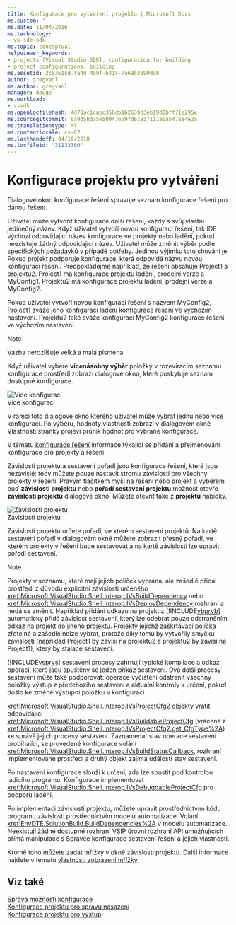 ```yaml
---
title: Konfigurace pro vytvoření projektu | Microsoft Docs
ms.custom: ''
ms.date: 11/04/2016
ms.technology:
- vs-ide-sdk
ms.topic: conceptual
helpviewer_keywords:
- projects [Visual Studio SDK], configuration for building
- project configurations, building
ms.assetid: 2c83615d-fa4d-4b9f-b315-7a69b3000da0
author: gregvanl
ms.author: gregvanl
manager: douge
ms.workload:
- vssdk
ms.openlocfilehash: 4d78ac1cabc356db162639d3eb19d0bff71e295e
ms.sourcegitcommit: 6a9d5bd75e50947659fd6c837111a6a547884e2a
ms.translationtype: MT
ms.contentlocale: cs-CZ
ms.lasthandoff: 04/16/2018
ms.locfileid: "31133300"
---
```

# <a name="project-configuration-for-building"></a>Konfigurace projektu pro vytváření
Dialogové okno konfigurace řešení spravuje seznam konfigurace řešení pro danou řešení.  
  
 Uživatel může vytvořit konfigurace další řešení, každý s svůj vlastní jedinečný název. Když uživatel vytvoří novou konfiguraci řešení, tak IDE výchozí odpovídající název konfigurace ve projekty nebo ladění, pokud neexistuje žádný odpovídající název. Uživatel může změnit výběr podle specifických požadavků v případě potřeby. Jedinou výjimku toto chování je Pokud projekt podporuje konfigurace, která odpovídá názvu novou konfiguraci řešení. Předpokládejme například, že řešení obsahuje Project1 a projektu2. Project1 má konfigurace projektu ladění, prodejní verze a MyConfig1. Projektu2 má konfigurace projektu ladění, prodejní verze a MyConfig2.  
  
 Pokud uživatel vytvoří novou konfiguraci řešení s názvem MyConfig2, Project1 sváže jeho konfiguraci ladění konfigurace řešení ve výchozím nastavení. Projektu2 také sváže konfiguraci MyConfig2 konfigurace řešení ve výchozím nastavení.  
  
> [!NOTE]
>  Vazba nerozlišuje velká a malá písmena.  
  
 Když uživatel vybere **vícenásobný výběr** položky v rozevíracím seznamu konfigurace prostředí zobrazí dialogové okno, které poskytuje seznam dostupné konfigurace.  
  
 ![Více konfigurací](../../extensibility/internals/media/vsmultiplecfgs.gif "vsMultipleCfgs")  
Více konfigurací  
  
 V rámci toto dialogové okno kterého uživatel může vybrat jednu nebo více konfigurací. Po výběru, hodnoty vlastností zobrazí v dialogovém okně Vlastnosti stránky projeví průnik hodnot pro vybrané konfigurace.  
  
 V tématu [konfigurace řešení](../../extensibility/internals/solution-configuration.md) informace týkající se přidání a přejmenování konfigurace pro projekty a řešení.  
  
 Závislosti projektu a sestavení pořadí jsou konfigurace řešení, které jsou nezávislé: tedy můžete pouze nastavit stromu závislostí pro všechny projekty v řešení. Pravým tlačítkem myši na řešení nebo projekt a výběrem buď **závislosti projektu** nebo **pořadí sestavení projektu** možnost otevře **závislosti projektu** dialogové okno. Můžete otevřít také z **projektu** nabídky.  
  
 ![Závislosti projektu](../../extensibility/internals/media/vsprojdependencies.gif "vsProjDependencies")  
Závislosti projektu  
  
 Závislosti projektu určete pořadí, ve kterém sestavení projektů. Na kartě sestavení pořadí v dialogovém okně můžete zobrazit přesný pořadí, ve kterém projekty v řešení bude sestavovat a na kartě závislosti lze upravit pořadí sestavení.  
  
> [!NOTE]
>  Projekty v seznamu, které mají jejich políček vybrána, ale zašedlé přidal prostředí z důvodu explicitní závislosti určeného <xref:Microsoft.VisualStudio.Shell.Interop.IVsBuildDependency> nebo <xref:Microsoft.VisualStudio.Shell.Interop.IVsDeployDependency> rozhraní a nedá se změnit. Například přidání odkazu na projekt z [!INCLUDE[vbprvb](../../code-quality/includes/vbprvb_md.md)] automaticky přidá závislost sestavení, který lze odebrat pouze odstraněním odkaz na projekt do jiného projektu. Projekty jejichž zaškrtávací políčka zřetelné a zašedlé nelze vybrat, protože díky tomu by vytvořily smyčku závislosti (například Project1 by závisí na projektu2 a projektu2 by závisí na Project1), který by stalace sestavení.  
  
 [!INCLUDE[vsprvs](../../code-quality/includes/vsprvs_md.md)] sestavení procesy zahrnují typické kompilace a odkaz operací, které jsou spuštěny se jeden příkaz sestavení. Dva další procesy sestavení může také podporovat: operace vyčištění odstranit všechny položky výstup z předchozího sestavení a aktuální kontroly k určení, pokud došlo ke změně výstupní položku v konfiguraci.  
  
 <xref:Microsoft.VisualStudio.Shell.Interop.IVsProjectCfg2> objekty vrátit odpovídající <xref:Microsoft.VisualStudio.Shell.Interop.IVsBuildableProjectCfg> (vrácená z <xref:Microsoft.VisualStudio.Shell.Interop.IVsProjectCfg2.get_CfgType%2A>) ke správě jejich procesy sestavení. Zaznamenat stav operace sestavení probíhající, se provedené konfigurace volání <xref:Microsoft.VisualStudio.Shell.Interop.IVsBuildStatusCallback>, rozhraní implementované prostředí a druhý objekt zajímá událostí stav sestavení.  
  
 Po nastavení konfigurace slouží k určení, zda lze spustit pod kontrolou ladicího programu. Konfigurace implementovat <xref:Microsoft.VisualStudio.Shell.Interop.IVsDebuggableProjectCfg> pro podporu ladění.  
  
 Po implementaci závislosti projektu, můžete upravit prostřednictvím kódu programu závislosti prostřednictvím modelu automatizace. Volání <xref:EnvDTE.SolutionBuild.BuildDependencies%2A> v modelu automatizace. Neexistují žádné dostupné rozhraní VSIP úrovni rozhraní API umožňujících přímá manipulace s Správce konfigurace sestavení řešení a jejich vlastnosti.  
  
 Kromě toho můžete zadat mřížky v okně závislosti projektu. Další informace najdete v tématu [vlastnosti zobrazení mřížky](../../extensibility/internals/properties-display-grid.md).  
  
## <a name="see-also"></a>Viz také  
 [Správa možnosti konfigurace](../../extensibility/internals/managing-configuration-options.md)   
 [Konfigurace projektu pro správu nasazení](../../extensibility/internals/project-configuration-for-managing-deployment.md)   
 [Konfigurace projektu pro výstup](../../extensibility/internals/project-configuration-for-output.md)